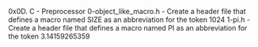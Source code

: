 0x0D. C - Preprocessor
0-object_like_macro.h - Create a header file that defines a macro named SIZE as an abbreviation for the token 1024
1-pi.h - Create a header file that defines a macro named PI as an abbreviation for the token 3.14159265359
